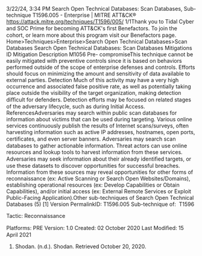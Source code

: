 3/22/24, 3:34 PM Search Open Technical Databases: Scan Databases, Sub-technique T1596.005 - Enterprise | MITRE ATT&CK®
https://attack.mitre.org/techniques/T1596/005/ 1/1Thank you to Tidal Cyber and SOC Prime for becoming ATT&CK's ﬁrst Benefactors. To join the cohort, or learn more about this program visit our
Benefactors page.
Home>Techniques>Enterprise>Search Open Technical Databases>Scan Databases
Search Open Technical Databases: Scan Databases
Mitigations
ID Mitigation Description
M1056 Pre-
compromiseThis technique cannot be easily mitigated with preventive controls since it is based on behaviors performed
outside of the scope of enterprise defenses and controls. Efforts should focus on minimizing the amount
and sensitivity of data available to external parties.
Detection
Much of this activity may have a very high occurrence and associated false positive rate, as well as potentially taking place outside the
visibility of the target organization, making detection diﬃcult for defenders.
Detection efforts may be focused on related stages of the adversary lifecycle, such as during Initial Access.
ReferencesAdversaries may search within public scan databases for information about victims that can be used during targeting. Various online
services continuously publish the results of Internet scans/surveys, often harvesting information such as active IP addresses, hostnames,
open ports, certiﬁcates, and even server banners.
Adversaries may search scan databases to gather actionable information. Threat actors can use online resources and lookup tools to
harvest information from these services. Adversaries may seek information about their already identiﬁed targets, or use these datasets to
discover opportunities for successful breaches. Information from these sources may reveal opportunities for other forms of reconnaissance
(ex: Active Scanning or Search Open Websites/Domains), establishing operational resources (ex: Develop Capabilities or Obtain
Capabilities), and/or initial access (ex: External Remote Services or Exploit Public-Facing Application).Other sub-techniques of Search Open Technical Databases (5)
[1]
Version PermalinkID: T1596.005
Sub-technique of:  T1596

Tactic: Reconnaissance

Platforms: PRE
Version: 1.0
Created: 02 October 2020
Last Modiﬁed: 15 April 2021
1. Shodan. (n.d.). Shodan. Retrieved October 20, 2020.